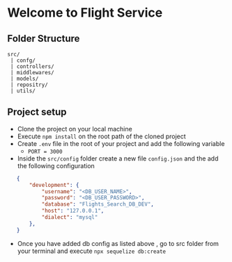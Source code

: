 # Welcome to Flight Service 
## Folder Structure
```
src/
 | confg/
 | controllers/
 | middlewares/
 | models/
 | repositry/
 | utils/
```
## Project setup
 - Clone the project on your local machine
 - Execute `npm install` on the root path of the cloned project
 - Create `.env` file in the root of your project and add the following variable
   - `PORT = 3000`
 - Inside the `src/config` folder create a new  file `config.json` and the add the following configuration

 ```json
    {
        "development": {
            "username": "<DB_USER_NAME>",
            "password": "<DB_USER_PASSWORD>",
            "database": "Flights_Search_DB_DEV",
            "host": "127.0.0.1",
            "dialect": "mysql"
        },
    }

 ```
 - Once you have added db config as listed above , go to src folder from your terminal and execute `npx sequelize db:create` 